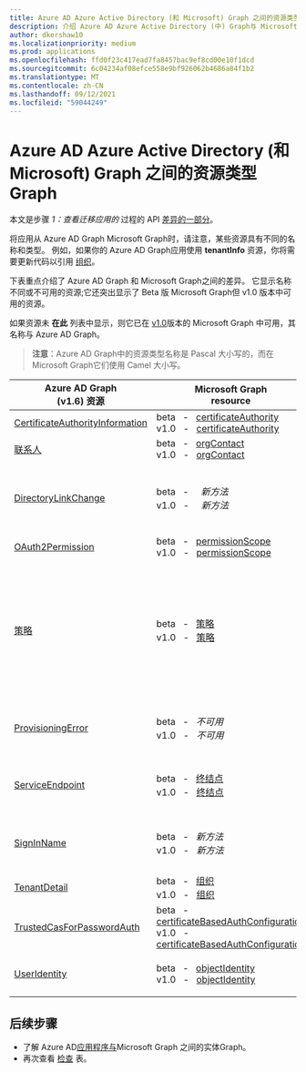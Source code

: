 ```yaml
---
title: Azure AD Azure Active Directory (和 Microsoft) Graph 之间的资源类型Graph
description: 介绍 Azure AD Azure Active Directory (中) Graph与 Microsoft Graph 中的资源之间的差异，以帮助迁移应用。
author: dkershaw10
ms.localizationpriority: medium
ms.prod: applications
ms.openlocfilehash: ffd0f23c417ead7fa8457bac9ef8cd00e10f1dcd
ms.sourcegitcommit: 6c04234af08efce558e9bf926062b4686a84f1b2
ms.translationtype: MT
ms.contentlocale: zh-CN
ms.lasthandoff: 09/12/2021
ms.locfileid: "59044249"
---
```

# <a name="resource-type-differences-between-azure-active-directory-azure-ad-graph-and-microsoft-graph"></a>Azure AD Azure Active Directory (和 Microsoft) Graph 之间的资源类型Graph

本文是步骤 *1：查看迁移应用的* 过程的 API [差异的一部分](migrate-azure-ad-graph-planning-checklist.md)。

将应用从 Azure AD Graph Microsoft Graph时，请注意，某些资源具有不同的名称和类型。  例如，如果你的 Azure AD Graph应用使用 **tenantInfo** 资源，你将需要更新代码以引用 [组织](/graph/api/resources/organization)。

下表重点介绍了 Azure AD Graph 和 Microsoft Graph之间的差异。  它显示名称不同或不可用的资源;它还突出显示了 Beta 版 Microsoft Graph但 v1.0 版本中可用的资源。

如果资源未 **在此** 列表中显示，则它已在 [v1.0](/graph/api/overview)版本的 Microsoft Graph 中可用，其名称与 Azure AD Graph。

> **注意**：Azure AD Graph中的资源类型名称是 Pascal 大小写的，而在 Microsoft Graph它们使用 Camel 大小写。

|Azure AD Graph <br> (v1.6) 资源 |Microsoft Graph<br>resource|注释|
|---|---|---|
| [CertificateAuthorityInformation](/previous-versions/azure/ad/graph/api/entity-and-complex-type-reference) | beta &nbsp; - &nbsp; [certificateAuthority](/graph/api/resources/certificateauthority?view=graph-rest-beta&preserve-view=true)<br>v1.0 &nbsp; - &nbsp; [certificateAuthority](/graph/api/resources/certificateauthority) | |
| [联系人](/previous-versions/azure/ad/graph/api/entity-and-complex-type-reference) | beta &nbsp; - &nbsp; [orgContact](/graph/api/resources/orgContact?view=graph-rest-beta&preserve-view=true)<br>v1.0 &nbsp; - &nbsp; [orgContact](/graph/api/resources/orgContact) | |
| [DirectoryLinkChange](/previous-versions/azure/ad/graph/api/entity-and-complex-type-reference) | beta &nbsp; - &nbsp; _&nbsp; 新方法_ <br>v1.0 &nbsp; - &nbsp; _&nbsp; 新方法_ | Delta 查询支持使用不需要此资源的机制进行关系更改检测。 请参阅 Azure [AD Graph 和 Microsoft Graph 之间的功能差异](migrate-azure-ad-graph-feature-differences.md)。 |
| [OAuth2Permission](/previous-versions/azure/ad/graph/api/entity-and-complex-type-reference) | beta &nbsp; - &nbsp; [permissionScope](/graph/api/resources/permissionScope?view=graph-rest-beta&preserve-view=true) <br> v1.0 &nbsp; - &nbsp; [permissionScope](/graph/api/resources/permissionScope) ||
 [策略](/previous-versions/azure/ad/graph/api/entity-and-complex-type-reference) | beta &nbsp; - &nbsp; [策略](/graph/api/resources/policy-overview?view=graph-rest-beta&preserve-view=true) <br> v1.0 &nbsp; - &nbsp; [策略](/graph/api/resources/policy-overview)| 每种类型的策略在 Microsoft Graph 的策略 **URL** 路径段下都有唯一的类型名称和Graph。 在 Azure AD Graph这是单个策略类型。 例如，对于 Azure AD Graph可以使用 **Policy** 资源，将 **type** 属性设置为 ，而在 Microsoft Graph这将是 `TokenIssuancePolicy` **tokenIssuancePolicy** 资源。 |
| [ProvisioningError](/previous-versions/azure/ad/graph/api/entity-and-complex-type-reference) | beta &nbsp; - &nbsp; _不可用_ <br> v1.0 &nbsp; - &nbsp; _不可用_ | 此资源已弃用。  但是，可以在[onPremisesProvisioningError](/graph/api/resources/onPremisesProvisioningError)连接描述任何 AD 或相关设置错误的新资源。 |
| [ServiceEndpoint](/previous-versions/azure/ad/graph/api/entity-and-complex-type-reference) | beta &nbsp; - &nbsp; [终结点](/graph/api/resources/endpoint?view=graph-rest-beta&preserve-view=true) <br> v1.0 &nbsp; - &nbsp; [终结点](/graph/api/resources/endpoint) | **endpoints** 仅作为 beta 版 [](/graph/api/resources/group?view=graph-rest-beta&preserve-view=true)中的组资源的一部分，以及 beta 和 v1.0 中的 [servicePrincipal](/graph/api/resources/serviceprincipal)资源提供。|
| [SignInName](/previous-versions/azure/ad/graph/api/entity-and-complex-type-reference) | beta &nbsp; - &nbsp; _新方法_ <br> v1.0 &nbsp; - &nbsp; _新方法_ | 用于登录用户帐户的标识符的新建模。 有关详细信息 [，请参阅 objectIdentity](/graph/api/resources/objectIdentity) 资源类型。 支持 Azure AD B2C 方案。 |
| [TenantDetail](/previous-versions/azure/ad/graph/api/entity-and-complex-type-reference) | beta &nbsp; - &nbsp; [组织](/graph/api/resources/organization?view=graph-rest-beta&preserve-view=true) <br> v1.0 &nbsp; - &nbsp; [组织](/graph/api/resources/organization) | |
| [TrustedCasForPasswordAuth](/previous-versions/azure/ad/graph/api/entity-and-complex-type-reference) | beta &nbsp; - &nbsp; [certificateBasedAuthConfiguration](/graph/api/resources/certificatebasedcuthconfiguration?view=graph-rest-beta&preserve-view=true) <br> v1.0 &nbsp; - &nbsp; [certificateBasedAuthConfiguration](/graph/api/resources/certificatebasedcuthconfiguration) | |
| [UserIdentity](/previous-versions/azure/ad/graph/api/entity-and-complex-type-reference) | beta &nbsp; - &nbsp; [objectIdentity](/graph/api/resources/objectidentity?view=graph-rest-beta&preserve-view=true) <br> v1.0 &nbsp; - &nbsp; [objectIdentity](/graph/api/resources/objectidentity) |  用于登录用户帐户的标识符的新建模称为 **objectIdentity**。 支持 Azure AD B2C 方案。 |

## <a name="next-steps"></a>后续步骤

- 了解 Azure AD[应用程序与](migrate-azure-ad-graph-property-differences.md)Microsoft Graph 之间的实体Graph。
- 再次查看 [检查](migrate-azure-ad-graph-planning-checklist.md) 表。
